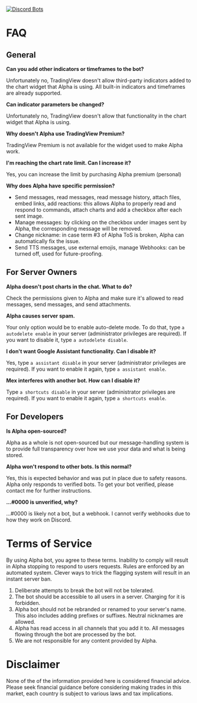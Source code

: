 [![Discord Bots](https://discordbots.org/api/widget/401328409499664394.svg)](https://discordbots.org/bot/401328409499664394)

# FAQ

## General

**Can you add other indicators or timeframes to the bot?**

Unfortunately no, TradingView doesn't allow third-party indicators added to the chart widget that Alpha is using. All built-in indicators and timeframes are already supported.

**Can indicator parameters be changed?**

Unfortunately no, TradingView doesn't allow that functionality in the chart widget that Alpha is using.

**Why doesn't Alpha use TradingView Premium?**

TradingView Premium is not available for the widget used to make Alpha work.

**I'm reaching the chart rate limit. Can I increase it?**

Yes, you can increase the limit by purchasing Alpha premium (personal)

**Why does Alpha have specific permission?**

- Send messages, read messages, read message history, attach files, embed links, add reactions: this allows Alpha to properly read and respond to commands, attach charts and add a checkbox after each sent image.
- Manage messages: by clicking on the checkbox under images sent by Alpha, the corresponding message will be removed.
- Change nickname: in case term #3 of Alpha ToS is broken, Alpha can automatically fix the issue.
- Send TTS messages, use external emojis, manage Webhooks: can be turned off, used for future-proofing.


## For Server Owners

**Alpha doesn't post charts in the chat. What to do?**

Check the permissions given to Alpha and make sure it's allowed to read messages, send messages, and send attachments.

**Alpha causes server spam.**

Your only option would be to enable auto-delete mode. To do that, type `a autodelete enable` in your server (administrator privileges are required). If you want to disable it, type `a autodelete disable`.

**I don't want Google Assistant functionality. Can I disable it?**

Yes, type `a assistant disable` in your server (administrator privileges are required). If you want to enable it again, type `a assistant enable`.

**Mex interferes with another bot. How can I disable it?**

Type `a shortcuts disable` in your server (administrator privileges are required). If you want to enable it again, type `a shortcuts enable`.

## For Developers

**Is Alpha open-sourced?**

Alpha as a whole is not open-sourced but our message-handling system is to provide full transparency over how we use your data and what is being stored.

**Alpha won't respond to other bots. Is this normal?**

Yes, this is expected behavior and was put in place due to safety reasons. Alpha only responds to verified bots. To get your bot verified, please contact me for further instructions.

**...#0000 is unverified, why?**

...#0000 is likely not a bot, but a webhook. I cannot verify webhooks due to how they work on Discord.


# Terms of Service

By using Alpha bot, you agree to these terms. Inability to comply will result in Alpha stopping to respond to users requests. Rules are enforced by an automated system. Clever ways to trick the flagging system will result in an instant server ban.
1. Deliberate attempts to break the bot will not be tolerated.
2. The bot should be accessible to all users in a server. Charging for it is forbidden.
3. Alpha bot should not be rebranded or renamed to your server's name. This also includes adding prefixes or suffixes. Neutral nicknames are allowed.
4. Alpha has read access in all channels that you add it to. All messages flowing through the bot are processed by the bot.
5. We are not responsible for any content provided by Alpha.

# Disclaimer

None of the of the information provided here is considered financial advice. Please seek financial guidance before considering making trades in this market, each country is subject to various laws and tax implications.
